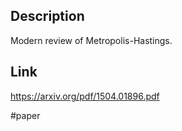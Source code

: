 ## Description
Modern review of Metropolis-Hastings.

## Link
https://arxiv.org/pdf/1504.01896.pdf

#paper
